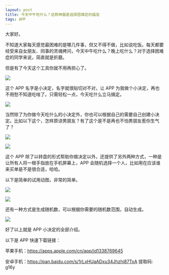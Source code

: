 ```yaml
---
layout: post
title: 今天中午吃什么？这款神器是选择困难症的福音
tags: APP
---
```


大家好。

不知道大家每天感觉最困难的是哪几件事，但又不得不做，比如说吃饭。每天都要经受来自女朋友、同事的灵魂拷问，今天中午吃什么？晚上吃什么？对于选择困难症的同学来说，简直就是折磨。

但是有了今天这个工具你就不用再担心了。

![](https://raw.githubusercontent.com/ZhuPeng/pic/master/images/compress_xiaojueding_demo.jpeg)

这个 APP 名字是小决定，名字就很贴切对不对，让 APP 为我做个小决定，再也不用愁不知道吃啥了。只需轻松一点，今天吃什么立马搞定。

![](https://raw.githubusercontent.com/ZhuPeng/pic/master/images/20210218_123530.gif)



当然除了为你做今天吃什么的小决定外，你也可以根据自己的需要自己创建小决定。比如以下这个，怎样原谅男朋友？有了这个是不是再也不怕男朋友惹你生气了？

![](https://raw.githubusercontent.com/ZhuPeng/pic/master/images/compress_Screenshot_20210218_124410_com.nixwang.tinydecisions.jpg)



![](https://raw.githubusercontent.com/ZhuPeng/pic/master/images/20210218_124930.gif)



这个 APP 除了以转盘的形式帮助你做决定以外，还提供了另外两种方式，一种是让所有人将一根手指放在手机屏幕上，APP 会随机选择一个人，比如用在应该谁来买单是不是很合适，哈哈。

以下是简单的试用动图，非常的简单。

![](https://raw.githubusercontent.com/ZhuPeng/pic/master/images/compress_Screenshot_20210218_124443_com.nixwang.tinydecisions.jpg)



![](https://raw.githubusercontent.com/ZhuPeng/pic/master/images/20210218_130348.gif)



还有一种方式是生成随机数，可以根据你需要的随机数范围，自动生成。

![](https://raw.githubusercontent.com/ZhuPeng/pic/master/images/compress_Screenshot_20210218_125837_com.nixwang.tinydecisions.jpg)



好了以上就是 APP 小决定的全部介绍。



以下是 APP 快速下载链接：

苹果手机：https://apps.apple.com/cn/app/id1338769645

安卓手机：https://pan.baidu.com/s/1rLxHUaADxu34Jhzhi87TxA 提取码: g16y 